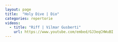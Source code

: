 ```yaml
---
layout: page
title:  "Holy Dive | Dio"
categories: repertorie
videos:
  - title: "Riff | Vilmar Gusberti"
    url: https://www.youtube.com/embed/GJ3eqCHWuBI
---
```

